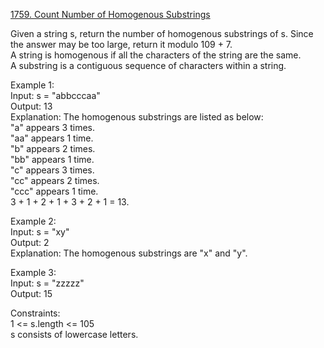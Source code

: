 [1759. Count Number of Homogenous Substrings](https://leetcode.com/problems/count-number-of-homogenous-substrings/description/)




Given a string s, return the number of homogenous substrings of s. Since the answer may be too large, return it modulo 109 + 7.             
A string is homogenous if all the characters of the string are the same.              
A substring is a contiguous sequence of characters within a string.           

Example 1:                 
Input: s = "abbcccaa"                
Output: 13       
Explanation: The homogenous substrings are listed as below:                  
"a"   appears 3 times.                       
"aa"  appears 1 time.                    
"b"   appears 2 times.                 
"bb"  appears 1 time.               
"c"   appears 3 times.             
"cc"  appears 2 times.                 
"ccc" appears 1 time.             
3 + 1 + 2 + 1 + 3 + 2 + 1 = 13.                

Example 2:                  
Input: s = "xy"                 
Output: 2           
Explanation: The homogenous substrings are "x" and "y".                  

Example 3:                 
Input: s = "zzzzz"              
Output: 15                

Constraints:                   
1 <= s.length <= 105                    
s consists of lowercase letters.         
